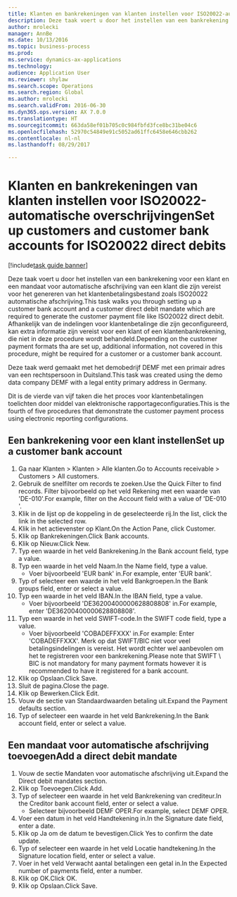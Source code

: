```yaml
--- 
title: Klanten en bankrekeningen van klanten instellen voor ISO20022-automatische overschrijvingen
description: Deze taak voert u door het instellen van een bankrekening voor een klant en een mandaat voor automatische afschrijving van een klant die zijn vereist voor het genereren van het klantenbetalingsbestand zoals ISO20022 automatische afschrijving.
author: mrolecki
manager: AnnBe
ms.date: 10/13/2016
ms.topic: business-process
ms.prod: 
ms.service: dynamics-ax-applications
ms.technology: 
audience: Application User
ms.reviewer: shylaw
ms.search.scope: Operations
ms.search.region: Global
ms.author: mrolecki
ms.search.validFrom: 2016-06-30
ms.dyn365.ops.version: AX 7.0.0
ms.translationtype: HT
ms.sourcegitcommit: 663da58ef01b705c0c984fbfd3fce8bc31be04c6
ms.openlocfilehash: 52970c54849e91c5052ad61ffc6458e646cbb262
ms.contentlocale: nl-nl
ms.lasthandoff: 08/29/2017

---
```

# <a name="set-up-customers-and-customer-bank-accounts-for-iso20022-direct-debits"></a><span data-ttu-id="16fe2-103">Klanten en bankrekeningen van klanten instellen voor ISO20022-automatische overschrijvingen</span><span class="sxs-lookup"><span data-stu-id="16fe2-103">Set up customers and customer bank accounts for ISO20022 direct debits</span></span>

[!include[task guide banner](../../includes/task-guide-banner.md)]

<span data-ttu-id="16fe2-104">Deze taak voert u door het instellen van een bankrekening voor een klant en een mandaat voor automatische afschrijving van een klant die zijn vereist voor het genereren van het klantenbetalingsbestand zoals ISO20022 automatische afschrijving.</span><span class="sxs-lookup"><span data-stu-id="16fe2-104">This task walks you through setting up a customer bank account and a customer direct debit mandate which are required to generate the customer payment file like ISO20022 direct debit.</span></span> <span data-ttu-id="16fe2-105">Afhankelijk van de indelingen voor klantenbetalinge die zijn geconfigureerd, kan extra informatie zijn vereist voor een klant of een klantenbankrekening, die niet in deze procedure wordt behandeld.</span><span class="sxs-lookup"><span data-stu-id="16fe2-105">Depending on the customer payment formats tha are set up, additional information, not covered in this procedure, might be required for a customer or a customer bank account.</span></span> 

<span data-ttu-id="16fe2-106">Deze taak werd gemaakt met het demobedrijf DEMF met een primair adres van een rechtspersoon in Duitsland.</span><span class="sxs-lookup"><span data-stu-id="16fe2-106">This task was created using the demo data company DEMF with a legal entity primary address in Germany.</span></span>



<span data-ttu-id="16fe2-107">Dit is de vierde van vijf taken die het proces voor klantenbetalingen toelichten door middel van elektronische rapportageconfiguraties.</span><span class="sxs-lookup"><span data-stu-id="16fe2-107">This is the fourth of five procedures that demonstrate the customer payment process using electronic reporting configurations.</span></span>


## <a name="set-up-a-customer-bank-account"></a><span data-ttu-id="16fe2-108">Een bankrekening voor een klant instellen</span><span class="sxs-lookup"><span data-stu-id="16fe2-108">Set up a customer bank account</span></span>
1. <span data-ttu-id="16fe2-109">Ga naar Klanten > Klanten > Alle klanten.</span><span class="sxs-lookup"><span data-stu-id="16fe2-109">Go to Accounts receivable > Customers > All customers.</span></span>
2. <span data-ttu-id="16fe2-110">Gebruik de snelfilter om records te zoeken.</span><span class="sxs-lookup"><span data-stu-id="16fe2-110">Use the Quick Filter to find records.</span></span> <span data-ttu-id="16fe2-111">Filter bijvoorbeeld op het veld Rekening met een waarde van 'DE-010'.</span><span class="sxs-lookup"><span data-stu-id="16fe2-111">For example, filter on the Account field with a value of 'DE-010 '.</span></span>
3. <span data-ttu-id="16fe2-112">Klik in de lijst op de koppeling in de geselecteerde rij.</span><span class="sxs-lookup"><span data-stu-id="16fe2-112">In the list, click the link in the selected row.</span></span>
4. <span data-ttu-id="16fe2-113">Klik in het actievenster op Klant.</span><span class="sxs-lookup"><span data-stu-id="16fe2-113">On the Action Pane, click Customer.</span></span>
5. <span data-ttu-id="16fe2-114">Klik op Bankrekeningen.</span><span class="sxs-lookup"><span data-stu-id="16fe2-114">Click Bank accounts.</span></span>
6. <span data-ttu-id="16fe2-115">Klik op Nieuw.</span><span class="sxs-lookup"><span data-stu-id="16fe2-115">Click New.</span></span>
7. <span data-ttu-id="16fe2-116">Typ een waarde in het veld Bankrekening.</span><span class="sxs-lookup"><span data-stu-id="16fe2-116">In the Bank account field, type a value.</span></span>
8. <span data-ttu-id="16fe2-117">Typ een waarde in het veld Naam.</span><span class="sxs-lookup"><span data-stu-id="16fe2-117">In the Name field, type a value.</span></span>
    * <span data-ttu-id="16fe2-118">Voer bijvoorbeeld 'EUR bank' in.</span><span class="sxs-lookup"><span data-stu-id="16fe2-118">For example, enter 'EUR bank'.</span></span>  
9. <span data-ttu-id="16fe2-119">Typ of selecteer een waarde in het veld Bankgroepen.</span><span class="sxs-lookup"><span data-stu-id="16fe2-119">In the Bank groups field, enter or select a value.</span></span>
10. <span data-ttu-id="16fe2-120">Typ een waarde in het veld IBAN.</span><span class="sxs-lookup"><span data-stu-id="16fe2-120">In the IBAN field, type a value.</span></span>
    * <span data-ttu-id="16fe2-121">Voer bijvoorbeeld 'DE36200400000628808808' in.</span><span class="sxs-lookup"><span data-stu-id="16fe2-121">For example, enter 'DE36200400000628808808'.</span></span>  
11. <span data-ttu-id="16fe2-122">Typ een waarde in het veld SWIFT-code.</span><span class="sxs-lookup"><span data-stu-id="16fe2-122">In the SWIFT code field, type a value.</span></span>
    * <span data-ttu-id="16fe2-123">Voer bijvoorbeeld 'COBADEFFXXX' in.</span><span class="sxs-lookup"><span data-stu-id="16fe2-123">For example: Enter 'COBADEFFXXX'.</span></span>  <span data-ttu-id="16fe2-124">Merk op dat SWIFT/BIC niet voor veel betalingsindelingen is vereist. Het wordt echter wel aanbevolen om het te registreren voor een bankrekening.</span><span class="sxs-lookup"><span data-stu-id="16fe2-124">Please note that SWIFT \ BIC is not mandatory for many payment formats however it is recommended to have it registered for a bank account.</span></span>  
12. <span data-ttu-id="16fe2-125">Klik op Opslaan.</span><span class="sxs-lookup"><span data-stu-id="16fe2-125">Click Save.</span></span>
13. <span data-ttu-id="16fe2-126">Sluit de pagina.</span><span class="sxs-lookup"><span data-stu-id="16fe2-126">Close the page.</span></span>
14. <span data-ttu-id="16fe2-127">Klik op Bewerken.</span><span class="sxs-lookup"><span data-stu-id="16fe2-127">Click Edit.</span></span>
15. <span data-ttu-id="16fe2-128">Vouw de sectie van Standaardwaarden betaling uit.</span><span class="sxs-lookup"><span data-stu-id="16fe2-128">Expand the Payment defaults section.</span></span>
16. <span data-ttu-id="16fe2-129">Typ of selecteer een waarde in het veld Bankrekening.</span><span class="sxs-lookup"><span data-stu-id="16fe2-129">In the Bank account field, enter or select a value.</span></span>

## <a name="add-a-direct-debit-mandate"></a><span data-ttu-id="16fe2-130">Een mandaat voor automatische afschrijving toevoegen</span><span class="sxs-lookup"><span data-stu-id="16fe2-130">Add a direct debit mandate</span></span>
1. <span data-ttu-id="16fe2-131">Vouw de sectie Mandaten voor automatische afschrijving uit.</span><span class="sxs-lookup"><span data-stu-id="16fe2-131">Expand the Direct debit mandates section.</span></span>
2. <span data-ttu-id="16fe2-132">Klik op Toevoegen.</span><span class="sxs-lookup"><span data-stu-id="16fe2-132">Click Add.</span></span>
3. <span data-ttu-id="16fe2-133">Typ of selecteer een waarde in het veld Bankrekening van crediteur.</span><span class="sxs-lookup"><span data-stu-id="16fe2-133">In the Creditor bank account field, enter or select a value.</span></span>
    * <span data-ttu-id="16fe2-134">Selecteer bijvoorbeeld DEMF OPER.</span><span class="sxs-lookup"><span data-stu-id="16fe2-134">For example, select DEMF OPER.</span></span>  
4. <span data-ttu-id="16fe2-135">Voer een datum in het veld Handtekening in.</span><span class="sxs-lookup"><span data-stu-id="16fe2-135">In the Signature date field, enter a date.</span></span>
5. <span data-ttu-id="16fe2-136">Klik op Ja om de datum te bevestigen.</span><span class="sxs-lookup"><span data-stu-id="16fe2-136">Click Yes to confirm the date update.</span></span>
6. <span data-ttu-id="16fe2-137">Typ of selecteer een waarde in het veld Locatie handtekening.</span><span class="sxs-lookup"><span data-stu-id="16fe2-137">In the Signature location field, enter or select a value.</span></span>
7. <span data-ttu-id="16fe2-138">Voer in het veld Verwacht aantal betalingen een getal in.</span><span class="sxs-lookup"><span data-stu-id="16fe2-138">In the Expected number of payments field, enter a number.</span></span>
8. <span data-ttu-id="16fe2-139">Klik op OK.</span><span class="sxs-lookup"><span data-stu-id="16fe2-139">Click OK.</span></span>
9. <span data-ttu-id="16fe2-140">Klik op Opslaan.</span><span class="sxs-lookup"><span data-stu-id="16fe2-140">Click Save.</span></span>


